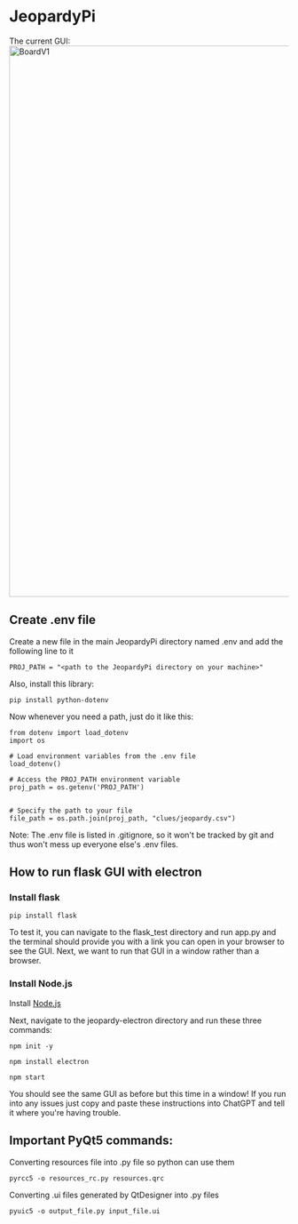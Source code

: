 # JeopardyPi
The current GUI:
<img width="992" alt="BoardV1" src="https://github.com/user-attachments/assets/4f455949-1562-4076-bb68-181f826893e6">

## Create .env file
Create a new file in the main JeopardyPi directory named .env and add the following line to it
```
PROJ_PATH = "<path to the JeopardyPi directory on your machine>"
```
Also, install this library:
```
pip install python-dotenv
```

Now whenever you need a path, just do it like this:
```
from dotenv import load_dotenv
import os

# Load environment variables from the .env file
load_dotenv()

# Access the PROJ_PATH environment variable
proj_path = os.getenv('PROJ_PATH')


# Specify the path to your file
file_path = os.path.join(proj_path, "clues/jeopardy.csv")
```

Note: The .env file is listed in .gitignore, so it won't be tracked by git and thus won't mess up everyone else's .env files.

## How to run flask GUI with electron
### Install flask
```
pip install flask
```
To test it, you can navigate to the flask_test directory and run app.py and the terminal should provide you with a link you can open in your browser to see the GUI. Next, we want to run that GUI in a window rather than a browser.

### Install Node.js
Install [Node.js](https://nodejs.org)

Next, navigate to the jeopardy-electron directory and run these three commands:
```
npm init -y
```
```
npm install electron
```
```
npm start
```
You should see the same GUI as before but this time in a window! 
If you run into any issues just copy and paste these instructions into ChatGPT and tell it where you're having trouble. 



## Important PyQt5 commands:

Converting resources file into .py file so python can use them
```
pyrcc5 -o resources_rc.py resources.qrc
```

Converting .ui files generated by QtDesigner into .py files
```
pyuic5 -o output_file.py input_file.ui
```



